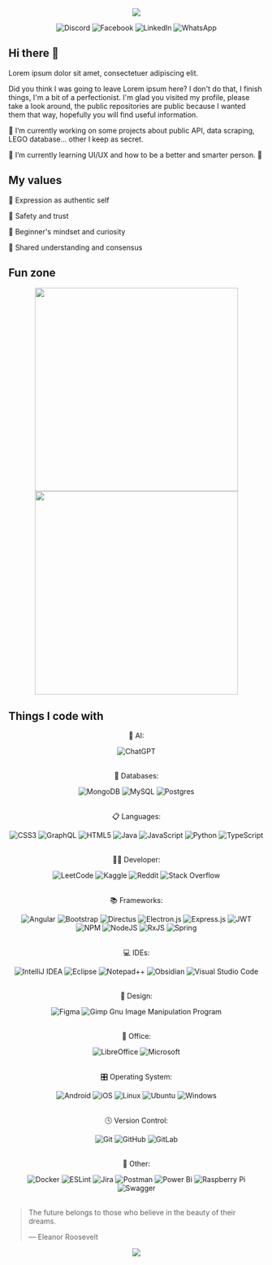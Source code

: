 <p align="center">
  <img src="https://capsule-render.vercel.app/api?type=waving&height=300&color=gradient&text=Tomáš%20Vyleta&section=header&reversal=false&textBg=false"/>
</p>
<div align="center">
  <img src="https://img.shields.io/badge/Discord-%235865F2.svg?style=for-the-badge&logo=discord&logoColor=white" alt="Discord">
  <img src="https://img.shields.io/badge/Facebook-%231877F2.svg?style=for-the-badge&logo=Facebook&logoColor=white" alt="Facebook">
  <img src="https://img.shields.io/badge/linkedin-%230077B5.svg?style=for-the-badge&logo=linkedin&logoColor=white" alt="LinkedIn">
  <img src="https://img.shields.io/badge/WhatsApp-25D366?style=for-the-badge&logo=whatsapp&logoColor=white" alt="WhatsApp">
</div>


## Hi there 👋

Lorem ipsum dolor sit amet, consectetuer adipiscing elit.

Did you think I was going to leave Lorem ipsum here? I don't do that, I finish things, I'm a bit of a perfectionist. I'm glad you visited my profile, please take a look around, the public repositories are public because I wanted them that way, hopefully you will find useful information.

🔭 I’m currently working on some projects about public API, data scraping, LEGO database... other I keep as secret.

🌱 I’m currently learning UI/UX and how to be a better and smarter person. 🧠


## My values

🌟 Expression as authentic self

💖 Safety and trust

🍏 Beginner's mindset and curiosity

🙌 Shared understanding and consensus

<!--
## How I work

To be done some day 😉
--->

<!--
```javascript
const aboutMe = {
  code: [Javascript, Typescript, HTML, CSS, Python, Java],
  tools: [Angular, Node, PrimeNG, Figma, GIT, Postman],
  architecture: ["microservices", "event-driven"],
  challenge: "I am doing the Advent coding, ..."
}
```
-->

<!--
  Přidání GitHub statistik: 
-->

## Fun zone
<p align="center">
  <img src="https://github.com/vyletat/vyletat/assets/50928969/9f56d910-a803-4a26-8e85-d614971b99d2" style="width:400px;" />
  <img src="https://github.com/vyletat/vyletat/assets/50928969/fc61e1e7-5afd-4d36-aa62-2358aa658d81" style="width:400px;" /> 
</p>

<!--
<p align="center">
  <img src="https://capsule-render.vercel.app/api?type=rect&height=15&color=gradient&section=header"/>
</p>
-->

## Things I code with
  <div align="center">
    <p>🤖 AI:</p> 
    <img alt="ChatGPT" src="https://img.shields.io/badge/chatGPT-74aa9c?style=for-the-badge&logo=openai&logoColor=white" />
  </div>
  <br/>
  <div align="center">
    <p>💾 Databases:</p>
    <img alt="MongoDB" src="https://img.shields.io/badge/MongoDB-%234ea94b.svg?style=for-the-badge&logo=mongodb&logoColor=white" />
    <img src="https://img.shields.io/badge/mysql-4479A1.svg?style=for-the-badge&logo=mysql&logoColor=white" alt="MySQL">
    <img src="https://img.shields.io/badge/postgres-%23316192.svg?style=for-the-badge&logo=postgresql&logoColor=white" alt="Postgres">
  </div>
  <br/>
  <div align="center">
    <p>📋 Languages:</p>
    <img src="https://img.shields.io/badge/css3-%231572B6.svg?style=for-the-badge&logo=css3&logoColor=white" alt="CSS3">
    <img src="https://img.shields.io/badge/-GraphQL-E10098?style=for-the-badge&logo=graphql&logoColor=white" alt="GraphQL">
    <img src="https://img.shields.io/badge/html5-%23E34F26.svg?style=for-the-badge&logo=html5&logoColor=white" alt="HTML5">
    <img src="https://img.shields.io/badge/java-%23ED8B00.svg?style=for-the-badge&logo=openjdk&logoColor=white" alt="Java">
    <img src="https://img.shields.io/badge/javascript-%23323330.svg?style=for-the-badge&logo=javascript&logoColor=%23F7DF1E" alt="JavaScript">
    <img src="https://img.shields.io/badge/python-3670A0?style=for-the-badge&logo=python&logoColor=ffdd54" alt="Python">
    <img src="https://img.shields.io/badge/typescript-%23007ACC.svg?style=for-the-badge&logo=typescript&logoColor=white" alt="TypeScript">
  </div>
  <br/>
  <div align="center">
    <p>🧑‍💻 Developer:</p>
    <img src="https://img.shields.io/badge/LeetCode-000000?style=for-the-badge&logo=LeetCode&logoColor=#d16c06" alt="LeetCode">
    <img src="https://img.shields.io/badge/Kaggle-035a7d?style=for-the-badge&logo=kaggle&logoColor=white" alt="Kaggle">
    <img src="https://img.shields.io/badge/Reddit-%23FF4500.svg?style=for-the-badge&logo=Reddit&logoColor=white" alt="Reddit">
    <img src="https://img.shields.io/badge/-Stackoverflow-FE7A16?style=for-the-badge&logo=stack-overflow&logoColor=white" alt="Stack Overflow">
  </div>
  <br/>
  <div align="center">
    <p>📚 Frameworks:</p>
    <img src="https://img.shields.io/badge/angular-%23DD0031.svg?style=for-the-badge&logo=angular&logoColor=white" alt="Angular">
    <img src="https://img.shields.io/badge/bootstrap-%238511FA.svg?style=for-the-badge&logo=bootstrap&logoColor=white" alt="Bootstrap">
    <img src="https://img.shields.io/badge/directus-%2364f.svg?style=for-the-badge&logo=directus&logoColor=white" alt="Directus">
    <img src="https://img.shields.io/badge/Electron-191970?style=for-the-badge&logo=Electron&logoColor=white" alt="Electron.js">
    <img src="https://img.shields.io/badge/express.js-%23404d59.svg?style=for-the-badge&logo=express&logoColor=%2361DAFB" alt="Express.js">
    <img src="https://img.shields.io/badge/JWT-black?style=for-the-badge&logo=JSON%20web%20tokens" alt="JWT">
    <img src="https://img.shields.io/badge/NPM-%23CB3837.svg?style=for-the-badge&logo=npm&logoColor=white" alt="NPM">
    <img src="https://img.shields.io/badge/node.js-6DA55F?style=for-the-badge&logo=node.js&logoColor=white" alt="NodeJS">
    <img src="https://img.shields.io/badge/rxjs-%23B7178C.svg?style=for-the-badge&logo=reactivex&logoColor=white" alt="RxJS">
    <img src="https://img.shields.io/badge/spring-%236DB33F.svg?style=for-the-badge&logo=spring&logoColor=white" alt="Spring">
  </div>
  <br/>
  <div align="center">
    <p>💻 IDEs:</p> 
    <img src="https://img.shields.io/badge/IntelliJIDEA-000000.svg?style=for-the-badge&logo=intellij-idea&logoColor=white" alt="IntelliJ IDEA">
    <img src="https://img.shields.io/badge/Eclipse-FE7A16.svg?style=for-the-badge&logo=Eclipse&logoColor=white" alt="Eclipse">
    <img src="https://img.shields.io/badge/Notepad++-90E59A.svg?style=for-the-badge&logo=notepad%2b%2b&logoColor=black" alt="Notepad++">
    <img src="https://img.shields.io/badge/Obsidian-%23483699.svg?style=for-the-badge&logo=obsidian&logoColor=white" alt="Obsidian">
    <img src="https://img.shields.io/badge/Visual%20Studio%20Code-0078d7.svg?style=for-the-badge&logo=visual-studio-code&logoColor=white" alt="Visual Studio Code">
  </div>
  <br/>
  <div align="center">
    <p>🎨 Design:</p>
    <img src="https://img.shields.io/badge/figma-%23F24E1E.svg?style=for-the-badge&logo=figma&logoColor=white" alt="Figma">
    <img src="https://img.shields.io/badge/Gimp-657D8B?style=for-the-badge&logo=gimp&logoColor=FFFFFF" alt="Gimp Gnu Image Manipulation Program">
  </div>
  <br/>
  <div align="center">
    <p>🏢 Office:</p>
    <img src="https://img.shields.io/badge/LibreOffice-%2318A303?style=for-the-badge&logo=LibreOffice&logoColor=white" alt="LibreOffice">
    <img src="https://img.shields.io/badge/Microsoft-0078D4?style=for-the-badge&logo=microsoft&logoColor=white" alt="Microsoft">
  </div>
  <br/>
  <div align="center">
    <p>🎛️ Operating System:</p>
    <img src="https://img.shields.io/badge/Android-3DDC84?style=for-the-badge&logo=android&logoColor=white" alt="Android">
    <img src="https://img.shields.io/badge/iOS-000000?style=for-the-badge&logo=ios&logoColor=white" alt="iOS">
    <img src="https://img.shields.io/badge/Linux-FCC624?style=for-the-badge&logo=linux&logoColor=black" alt="Linux">
    <img src="https://img.shields.io/badge/Ubuntu-E95420?style=for-the-badge&logo=ubuntu&logoColor=white" alt="Ubuntu">
    <img src="https://img.shields.io/badge/Windows-0078D6?style=for-the-badge&logo=windows&logoColor=white" alt="Windows">
  </div>
  <br/>
  <div align="center">
    <p>🕓 Version Control:</p>
    <img src="https://img.shields.io/badge/git-%23F05033.svg?style=for-the-badge&logo=git&logoColor=white" alt="Git">
    <img src="https://img.shields.io/badge/github-%23121011.svg?style=for-the-badge&logo=github&logoColor=white" alt="GitHub">
    <img src="https://img.shields.io/badge/gitlab-%23181717.svg?style=for-the-badge&logo=gitlab&logoColor=white" alt="GitLab">
  </div>
  <br/>
  <div align="center">
    <p>🥅 Other:</p>
    <img src="https://img.shields.io/badge/docker-%230db7ed.svg?style=for-the-badge&logo=docker&logoColor=white" alt="Docker">
    <img src="https://img.shields.io/badge/ESLint-4B3263?style=for-the-badge&logo=eslint&logoColor=white" alt="ESLint">
    <img src="https://img.shields.io/badge/jira-%230A0FFF.svg?style=for-the-badge&logo=jira&logoColor=white" alt="Jira">
    <img src="https://img.shields.io/badge/Postman-FF6C37?style=for-the-badge&logo=postman&logoColor=white" alt="Postman">
    <img src="https://img.shields.io/badge/power_bi-F2C811?style=for-the-badge&logo=powerbi&logoColor=black" alt="Power Bi">
    <img src="https://img.shields.io/badge/-RaspberryPi-C51A4A?style=for-the-badge&logo=Raspberry-Pi" alt="Raspberry Pi">
    <img src="https://img.shields.io/badge/-Swagger-%23Clojure?style=for-the-badge&logo=swagger&logoColor=white" alt="Swagger">
  </div>
</div>

<br/>

> The future belongs to those who believe in the beauty of their dreams.
> 
> — Eleanor Roosevelt

<p align="center">
  <img src="https://capsule-render.vercel.app/api?type=waving&color=gradient&height=100&section=footer"/>
</p>

<!--
**vyletat/vyletat** is a ✨ _special_ ✨ repository because its `README.md` (this file) appears on your GitHub profile.

Here are some ideas to get you started:

- 🔭 I’m currently working on ...
- 🌱 I’m currently learning ...
- 👯 I’m looking to collaborate on ...
- 🤔 I’m looking for help with ...
- 💬 Ask me about ...
- 📫 How to reach me: ...
- 😄 Pronouns: ...
- ⚡ Fun fact: ...
-->
